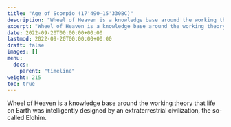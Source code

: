 ```yaml
---
title: "Age of Scorpio (17'490—15'330BC)"
description: "Wheel of Heaven is a knowledge base around the working theory that life on Earth was intelligently designed by an extraterrestrial civilization, the so-called Elohim."
excerpt: "Wheel of Heaven is a knowledge base around the working theory that life on Earth was intelligently designed by an extraterrestrial civilization, the so-called Elohim."
date: 2022-09-20T00:00:00+00:00
lastmod: 2022-09-20T00:00:00+00:00
draft: false
images: []
menu:
  docs:
    parent: "timeline"
weight: 215
toc: true
---
```


Wheel of Heaven is a knowledge base around the working theory that life on Earth was intelligently designed by an extraterrestrial civilization, the so-called Elohim.
